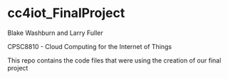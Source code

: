# cc4iot_FinalProject
Blake Washburn and Larry Fuller

CPSC8810 - Cloud Computing for the Internet of Things

This repo contains the code files that were using the creation of our final project

